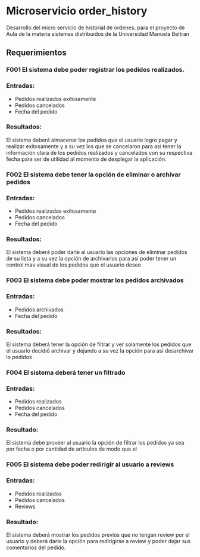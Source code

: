 
# Microservicio order_history

Desarrollo del micro servicio de historial de ordenes, para el proyecto de Aula de la materia sistemas distribuidos de la Universidad Manuela Beltran

## Requerimientos

### F001 El sistema debe poder registrar los pedidos realizados.

### Entradas:

- Pedidos realizados exitosamente
- Pedidos cancelados
- Fecha del pedido

### Resultados:
El sistema deberá almacenar los pedidos que el usuario logro pagar y realizar exitosamente y a su vez los que se cancelaron para así tener la información clara de los pedidos realizados y cancelados con su respectiva fecha para ser de utilidad al momento de desplegar la aplicación.

### F002 El sistema debe tener la opción de eliminar o archivar pedidos

### Entradas:

- Pedidos realizados exitosamente
- Pedidos cancelados
- Fecha del pedido

### Resultados:
El sistema deberá poder darle al usuario las opciones de eliminar pedidos de su lista y a su vez la opción de archivarlos para así poder tener un control mas visual de los pedidos que el usuario desee

### F003 El sistema debe poder mostrar los pedidos archivados

### Entradas:

- Pedidos archivados
- Fecha del pedido

### Resultados:
El sistema deberá tener la opción de filtrar y ver solamente los pedidos que el usuario decidió archivar y dejando a su vez la opción para así desarchivar lo pedidos

### F004 El sistema deberá tener un filtrado

### Entradas:

- Pedidos realizados
- Pedidos cancelados
- Fecha del pedido

### Resultado:
El sistema debe proveer al usuario la opción de filtrar los pedidos ya sea por fecha o por cantidad de artículos de modo que el

### F005 El sistema debe poder redirigir al usuario a reviews

### Entradas:

- Pedidos realizados
- Pedidos cancelados
- Reviews

### Resultado:
El sistema deberá mostrar los pedidos previos que no tengan review por el usuario y deberá darle la opción para redirigirse a review y poder dejar sus comentarios del pedido.